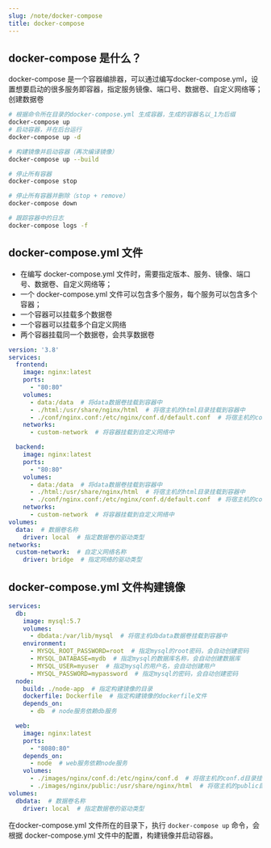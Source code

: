```yaml
---
slug: /note/docker-compose
title: docker-compose
---
```

## docker-compose 是什么？

docker-compose 是一个容器编排器，可以通过编写docker-compose.yml，设置想要启动的很多服务即容器，指定服务镜像、端口号、数据卷、自定义网络等；创建数据卷

```bash
# 根据命令所在目录的docker-compose.yml 生成容器，生成的容器名以_1为后缀
docker-compose up
# 启动容器，并在后台运行
docker-compose up -d

# 构建镜像并启动容器（再次编译镜像）
docker-compose up --build

# 停止所有容器
docker-compose stop

# 停止所有容器并删除（stop + remove）
docker-compose down

# 跟踪容器中的日志
docker-compose logs -f
```


## docker-compose.yml 文件
- 在编写 docker-compose.yml 文件时，需要指定版本、服务、镜像、端口号、数据卷、自定义网络等；
- 一个 docker-compose.yml 文件可以包含多个服务，每个服务可以包含多个容器；
- 一个容器可以挂载多个数据卷
- 一个容器可以挂载多个自定义网络
- 两个容器挂载同一个数据卷，会共享数据卷

```yaml
version: '3.8'
services:
  frontend:
    image: nginx:latest
    ports:
      - "80:80"
    volumes:
      - data:/data  # 将data数据卷挂载到容器中
      - ./html:/usr/share/nginx/html  # 将宿主机的html目录挂载到容器中
      - ./conf/nginx.conf:/etc/nginx/conf.d/default.conf  # 将宿主机的conf/nginx.conf 文件挂载到容器中
    networks:
      - custom-network  # 将容器挂载到自定义网络中

  backend:
    image: nginx:latest
    ports:
      - "80:80"
    volumes:
      - data:/data  # 将data数据卷挂载到容器中
      - ./html:/usr/share/nginx/html  # 将宿主机的html目录挂载到容器中
      - ./conf/nginx.conf:/etc/nginx/conf.d/default.conf  # 将宿主机的conf/nginx.conf 文件挂载到容器中
    networks:
      - custom-network  # 将容器挂载到自定义网络中
volumes:
  data:  # 数据卷名称
    driver: local  # 指定数据卷的驱动类型
networks:
  custom-network:  # 自定义网络名称
    driver: bridge  # 指定网络的驱动类型
```



## docker-compose.yml 文件构建镜像

```yml
services:
  db:
    image: mysql:5.7
    volumes:
      - dbdata:/var/lib/mysql  # 将宿主机dbdata数据卷挂载到容器中
    environment:
      - MYSQL_ROOT_PASSWORD=root  # 指定mysql的root密码，会自动创建密码
      - MYSQL_DATABASE=mydb  # 指定mysql的数据库名称，会自动创建数据库
      - MYSQL_USER=myuser  # 指定mysql的用户名，会自动创建用户
      - MYSQL_PASSWORD=mypassword  # 指定mysql的密码，会自动创建密码
  node:
    build: ./node-app  # 指定构建镜像的目录
    dockerfile: Dockerfile  # 指定构建镜像的dockerfile文件
    depends_on:
      - db  # node服务依赖db服务

  web:
    image: nginx:latest
    ports:
      - "8080:80"
    depends_on:
      - node  # web服务依赖node服务
    volumes:
      - ./images/nginx/conf.d:/etc/nginx/conf.d  # 将宿主机的conf.d目录挂载到容器中,后续在/images/nginx/conf.d更改nginx配置文件后，会自动生效
      - ./images/nginx/public:/usr/share/nginx/html  # 将宿主机的public目录挂载到容器中，后续在/images/nginx/public目录下更改html文件后，会自动生效
volumes:
  dbdata:  # 数据卷名称
    driver: local  # 指定数据卷的驱动类型
```

在docker-compose.yml 文件所在的目录下，执行 `docker-compose up` 命令，会根据 docker-compose.yml 文件中的配置，构建镜像并启动容器。
